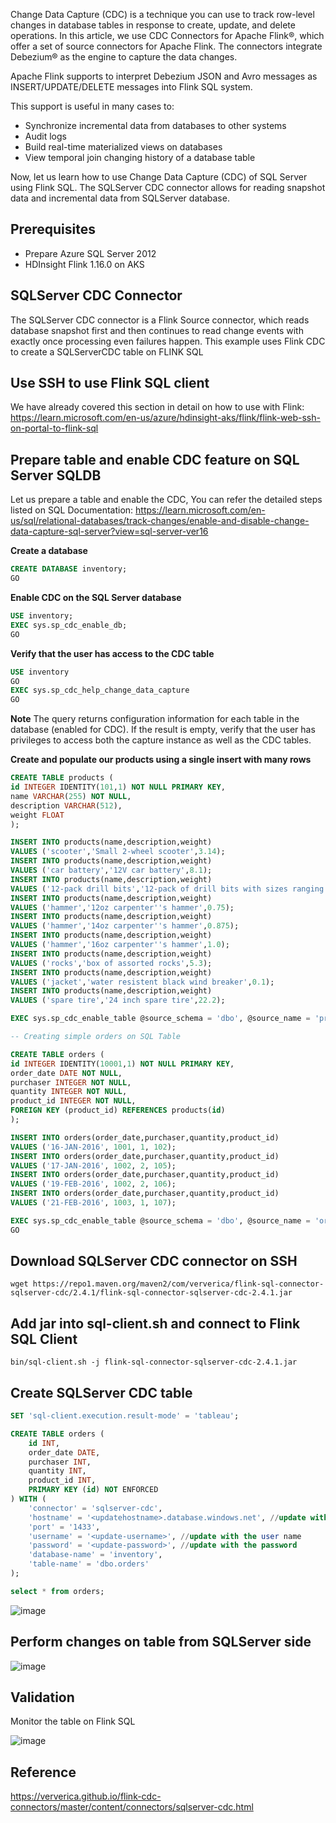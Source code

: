 Change Data Capture (CDC) is a technique you can use to track row-level changes in database tables in response to create, update, and delete operations. In this article, we use CDC Connectors for Apache Flink®, which offer a set of source connectors for Apache Flink. The connectors integrate Debezium® as the engine to capture the data changes.

Apache Flink supports to interpret Debezium JSON and Avro messages as INSERT/UPDATE/DELETE messages into Flink SQL system.

This support is useful in many cases to:
- Synchronize incremental data from databases to other systems
- Audit logs
- Build real-time materialized views on databases
- View temporal join changing history of a database table

Now, let us learn how to use Change Data Capture (CDC) of SQL Server using Flink SQL. The SQLServer CDC connector allows for reading snapshot data and incremental data from SQLServer database.

## Prerequisites
- Prepare Azure SQL Server 2012 <br>
- HDInsight Flink 1.16.0 on AKS

## SQLServer CDC Connector
The SQLServer CDC connector is a Flink Source connector, which reads database snapshot first and then continues to read change events with exactly once processing even failures happen. This example uses Flink CDC to create a SQLServerCDC table on FLINK SQL

## Use SSH to use Flink SQL client
We have already covered this section in detail on how to use with Flink:
https://learn.microsoft.com/en-us/azure/hdinsight-aks/flink/flink-web-ssh-on-portal-to-flink-sql

## Prepare table and enable CDC feature on SQL Server SQLDB
Let us prepare a table and enable the CDC, You can refer the detailed steps listed on SQL Documentation:
https://learn.microsoft.com/en-us/sql/relational-databases/track-changes/enable-and-disable-change-data-capture-sql-server?view=sql-server-ver16

**Create a database**
```sql
CREATE DATABASE inventory;
GO
```
**Enable CDC on the SQL Server database**
```sql
USE inventory;
EXEC sys.sp_cdc_enable_db;  
GO
```

**Verify that the user has access to the CDC table**
```sql
USE inventory
GO
EXEC sys.sp_cdc_help_change_data_capture
GO
```

**Note**
The query returns configuration information for each table in the database (enabled for CDC). If the result is empty, verify that the user has privileges to access both the capture instance as well as the CDC tables.

**Create and populate our products using a single insert with many rows**
```sql
CREATE TABLE products (
id INTEGER IDENTITY(101,1) NOT NULL PRIMARY KEY,
name VARCHAR(255) NOT NULL,
description VARCHAR(512),
weight FLOAT
);

INSERT INTO products(name,description,weight)
VALUES ('scooter','Small 2-wheel scooter',3.14);
INSERT INTO products(name,description,weight)
VALUES ('car battery','12V car battery',8.1);
INSERT INTO products(name,description,weight)
VALUES ('12-pack drill bits','12-pack of drill bits with sizes ranging from #40 to #3',0.8);
INSERT INTO products(name,description,weight)
VALUES ('hammer','12oz carpenter''s hammer',0.75);
INSERT INTO products(name,description,weight)
VALUES ('hammer','14oz carpenter''s hammer',0.875);
INSERT INTO products(name,description,weight)
VALUES ('hammer','16oz carpenter''s hammer',1.0);
INSERT INTO products(name,description,weight)
VALUES ('rocks','box of assorted rocks',5.3);
INSERT INTO products(name,description,weight)
VALUES ('jacket','water resistent black wind breaker',0.1);
INSERT INTO products(name,description,weight)
VALUES ('spare tire','24 inch spare tire',22.2);

EXEC sys.sp_cdc_enable_table @source_schema = 'dbo', @source_name = 'products', @role_name = NULL, @supports_net_changes = 0;

-- Creating simple orders on SQL Table

CREATE TABLE orders (
id INTEGER IDENTITY(10001,1) NOT NULL PRIMARY KEY,
order_date DATE NOT NULL,
purchaser INTEGER NOT NULL,
quantity INTEGER NOT NULL,
product_id INTEGER NOT NULL,
FOREIGN KEY (product_id) REFERENCES products(id)
);

INSERT INTO orders(order_date,purchaser,quantity,product_id)
VALUES ('16-JAN-2016', 1001, 1, 102);
INSERT INTO orders(order_date,purchaser,quantity,product_id)
VALUES ('17-JAN-2016', 1002, 2, 105);
INSERT INTO orders(order_date,purchaser,quantity,product_id)
VALUES ('19-FEB-2016', 1002, 2, 106);
INSERT INTO orders(order_date,purchaser,quantity,product_id)
VALUES ('21-FEB-2016', 1003, 1, 107);

EXEC sys.sp_cdc_enable_table @source_schema = 'dbo', @source_name = 'orders', @role_name = NULL, @supports_net_changes = 0;
GO
```

## Download SQLServer CDC connector on SSH
```
wget https://repo1.maven.org/maven2/com/ververica/flink-sql-connector-sqlserver-cdc/2.4.1/flink-sql-connector-sqlserver-cdc-2.4.1.jar
```

## Add jar into sql-client.sh and connect to Flink SQL Client
```
bin/sql-client.sh -j flink-sql-connector-sqlserver-cdc-2.4.1.jar
```

## Create SQLServer CDC table
```sql
SET 'sql-client.execution.result-mode' = 'tableau';

CREATE TABLE orders (
    id INT,
    order_date DATE,
    purchaser INT,
    quantity INT,
    product_id INT,
    PRIMARY KEY (id) NOT ENFORCED
) WITH (
    'connector' = 'sqlserver-cdc',
    'hostname' = '<updatehostname>.database.windows.net', //update with the host name
    'port' = '1433',
    'username' = '<update-username>', //update with the user name
    'password' = '<update-password>', //update with the password
    'database-name' = 'inventory',
    'table-name' = 'dbo.orders'
);

select * from orders;
```

![image](https://github.com/Guodong-Wang-prog/hdinsight-aks/assets/60081730/e2ffcd49-3e7c-412e-9801-26caaff2e744)

## Perform changes on table from SQLServer side
![image](https://github.com/Guodong-Wang-prog/hdinsight-aks/assets/60081730/64aa7833-4228-4b81-beed-6718e5cbd626)

## Validation
Monitor the table on Flink SQL

![image](https://github.com/Guodong-Wang-prog/hdinsight-aks/assets/60081730/24960b71-5a84-4198-987b-3089f05d26b9)

## Reference
https://ververica.github.io/flink-cdc-connectors/master/content/connectors/sqlserver-cdc.html

